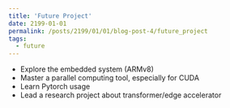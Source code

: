 ```yaml
---
title: 'Future Project'
date: 2199-01-01
permalink: /posts/2199/01/01/blog-post-4/future_project
tags:
  - future
---
```



* Explore the embedded system (ARMv8)
* Master a parallel computing tool, especially for CUDA
* Learn Pytorch usage 
* Lead a research project about transformer/edge accelerator
